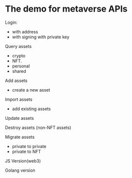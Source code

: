 # The demo for metaverse APIs 

Login:
* with address
* with signing with private key 

Query assets
* crypto
* NFT.
* personal
* shared

Add assets
* create a new asset

Import assets
* add existing assets

Update assets

Destroy assets (non-NFT assets)

Migrate assets
* private to private
* private to NFT

JS Version(web3)

Golang version
